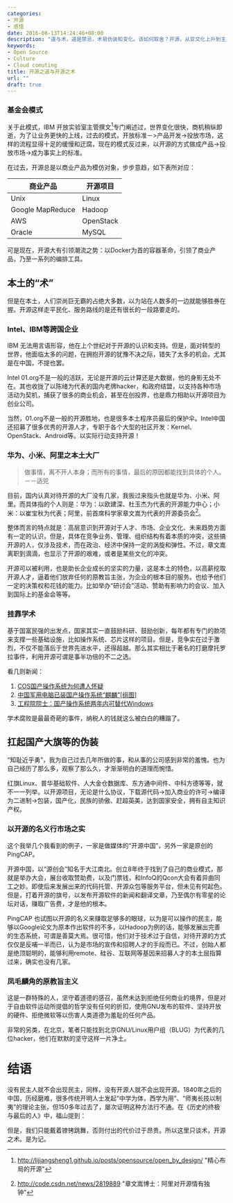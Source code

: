 ```yaml
---
categories:
- 开源
- 感悟
date: 2016-08-13T14:24:46+08:00
description: "道与术，道是禁忌，术易伪装和变化。该如何取舍？开源，从亚文化上升到主流，撑起世界科技发展的鼎力支柱，背后究竟是何道理？是否正如著名人文学者福山所表达的，开源将是历史的终结，软件开发的最后的方式？那么最后的人又是谁？"
keywords:
- Open Source
- Culture
- Cloud comuting
title: 开源之道与开源之术
url: ""
draft: true
---
```

### 基金会模式

关于此模式，IBM 开放实验室主管撰文[^2]专门阐述过，世界变化很快，商机稍纵即逝，为了让业务更快的上线，过去的模式，开放标准－>产品开发->投放市场，这样的流程显得十足的缓慢和迂腐，现在的模式反过来，以开源的方式做成产品->投放市场->成为事实上的标准。

在过去，开源总是以商业产品为模仿对象，步步意趋，如下表所对应：

| 商业产品 |开源项目 |
| ------------ | ------------- |
| Unix | Linux  |
| Google MapReduce | Hadoop |
| AWS |  OpenStack|
| Oracle | MySQL|

可是现在，开源大有引领潮流之势：以Docker为首的容器革命，引领了商业产品，乃至一系列的编排工具。


## 本土的“术”

但是在本土，人们崇尚巨无霸的占绝大多数，以为站在人数多的一边就能够胜券在握。开源这样走平民化、服务路线的是还有很长的一段路要走的。

### Intel、IBM等跨国企业

IBM 无法用言语形容，他在上个世纪对于开源的认识和支持。但是，面对转型的世界，他面临太多的问题，在拥抱开源的犹豫不决之际，错失了太多的机会。尤其是在中国，不提也罢。

Intel 01.org不是一般的活跃，无论是开源的云计算还是大数据，他的身影无处不在。其也收拢了以陈绪为代表的国内老牌hacker，和政府结盟，以支持各种市场活动为契机，捕获了很多的商业机会，甚至在创投界，也是鼎力相助以开源项目为创业公司。

当然，01.org不是一般的开源胜地，也是很多本土程序员最后的保护伞。Intel中国还招募了很多优秀的开源人才，专职于各个大型的社区开发：Kernel、OpenStack、Android等。以实际行动支持开源！

### 华为、小米、阿里之本土大厂

>  做事情，离不开人本身；而所有的事情，最后的原因都能找到具体的个人。
>             －－适兕

目前，国内认真对待开源的大厂没有几家，我扳过来指头也就是华为、小米、阿里。而具体指的个人则是：华为：以欧建深、杜玉杰为代表的开源能力中心；小米：以崔宝秋为代表；阿里，前首席科学家章文嵩为代表的开源委员会[^12]。

整体而言的特点就是：高层意识到开源对于人才、市场、企业文化、未来趋势方面有一定的认识，但是，具体在竞争业务、管理、组织结构有着本质的冲突，这些搞开源的人，仅涉及技术，而在政治、经济中保持一定的涡旋和弹性。不过，章文嵩离职到滴滴，也显示了开源的艰难，或者是某些文化的冲突。

开源可以被利用，也是助长企业成长的坚实的力量，这是本土的特色，以高薪挖取开源人才，逼着他们放弃任何的原教旨主张，为企业的根本目的服务。也给予他们一定的决策权和花钱的能力。比如举办“研讨会”活动、赞助有影响力的会议、加入到国际上的基金会等等。

### 挂靠学术

基于国富民强的出发点，国家其实一直鼓励科研、鼓励创新，每年都有专门的款项来支撑一些基础设施，比如操作系统、芯片这样的项目。但是，竞争实在过于激烈，不仅不能落后于世界先进水平，还得超越。那么其实相比于著名的打磨摩托罗拉事件，利用开源可谓是事半功倍的不二之选。

看几则新闻：

1. [COS国产操作系统为何遭人怀疑](http://view.news.qq.com/original/intouchtoday/n2677.html)
2. [中国军用电脑已装国产操作系统“麒麟”[组图]](http://bbs.tiexue.net/post2_3558383_1.html)
3. [工程院院士：国产操作系统两年内可替代Windows](http://news.ifeng.com/a/20141103/42366313_0.shtml)

学术腐败是最最奇葩的事件，纳税人的钱就这么被白白的糟蹋了。

## 扛起国产大旗等的伪装

“知耻近乎勇”，我为自己过去几年所做的事，和从事的公司感到非常的羞愧。也为自己经历了那么多，观察了那么久，才渐渐明白的道理而惋惜。

红旗Linux、普华基础软件、人大金仓数据库、东方通中间件、中科方德等等，就不一一列举。以开源项目，无论是什么协议，下载源代码->加入商业的许可->编译为二进制->包装，国产化，民族的骄傲、赶超英美，达到国家安全，拥有自主知识产权。

### 以开源的名义行市场之实

这个我举几个我看到的例子，一家是做媒体的“开源中国”，另外一家是原创的PingCAP。

开源中国，以“源创会”知名于大江南北。创立8年终于找到了自己的商业模式，那就是举办大会，展台收取赞助费，以及门票钱，和InfoQ的Qcon大会有着异曲同工之妙。即使后来发展出来的代码托管、开源众包等服务平台，但未见有何起色。但是，打着开源的旗号，以发布开源软件的新闻和翻译文章，乃至偶尔有零星的论坛对话，赚取广告费，才是他的根本。

PingCAP 也试图以开源的名义来赚取足够多的眼球，以为是可以操作的民主，能够以Google论文为原本作出软件的不多，以Hadoop为例的话，能够发展出完善的生态系统，可谓是善莫大焉。很可惜，他们对于技术过于自信，对待开源的方式仅仅是反哺一半而已，认为是市场的宣传和招聘人才的手段而已。不过，创始人都是绝顶聪明的，能够利用remote、硅谷、互联网等基因来招募人才的本土屈指算过来，确实也没有几家。

### 凤毛麟角的原教旨主义

这是一群特殊的人，坚守着道德的感召，虽然未达到拒绝任何商业的境界，但是对于自由软件运动所提倡的哲学没有任何的折扣，使用GNU发布的软件、坚持开放的硬件、拒绝微软等以伤害人类道德为羞耻的任何产品。

非常的另类，在北京，笔者只能找到北京GNU/Linux用户组（BLUG）为代表的几位hacker，他们在默默的坚守这样一片净土。

# 结语

没有民主人就不会出现民主，同样，没有开源人就不会出现开源。1840年之后的中国，历经磨难，很多传统开明人士发起“中学为体，西学为用”、“师夷长技以制夷”的理论主张，但150多年过去了，屡次证明这种方法行不通。在《历史的终极与最后的人》中，福山提到：

但是，我们只能戴着镣铐跳舞，否则付出的代价过于昂贵。所以这里只谈术，开源之术。是为记。

[^1]: http://www.gnu.org/philosophy/open-source-misses-the-point.en.html "Open Source misses the point"

[^2]: http://lijiangsheng1.github.io/posts/opensource/open_by_design/ "精心布局的开源"

[^3]: http://www.wired.com/2015/12/2015-the-year-that-open-source-software-went-nuclear "Open Source Software Went Nuclear This Year"

[^11]: https://appdevelopermagazine.com/4276/2016/8/12/How-Governments-Open-Sourcing-Code-Helps-Us-Be-More-Secure/ "How Governments Open Sourcing Code Helps Us Be More Secure"

[^12]: http://code.csdn.net/news/2819889 "章文嵩博士：阿里对开源情有独钟"
